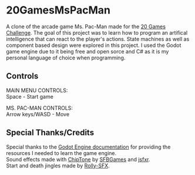 # 20GamesMsPacMan
A clone of the arcade game Ms. Pac-Man made for the [20 Games Challenge](https://20_games_challenge.gitlab.io/games/pacman/). The goal of this project was to learn how to program an artifical intelligence that can react to the player's actions. State machines as well as component based design were explored in this project. I used the Godot game engine due to it being free and open sorce and C# as it is my personal language of choice when programming.

## Controls
MAIN MENU CONTROLS:<br>
Space - Start game<br>

MS. PAC-MAN CONTROLS:<br>
Arrow keys/WASD - Move<br>

## Special Thanks/Credits
 Special thanks to the [Godot Engine documentation](https://docs.godotengine.org/en/3.5/) for providing the resources I needed to learn the game engine.<br>
 Sound effects made with [ChipTone](https://sfbgames.itch.io/chiptone) by [SFBGames](https://sfbgames.itch.io/) and [jsfxr](https://sfxr.me/).<br>
 Start and death jingles made by [Rolly-SFX](https://freesound.org/people/Rolly-SFX/).
